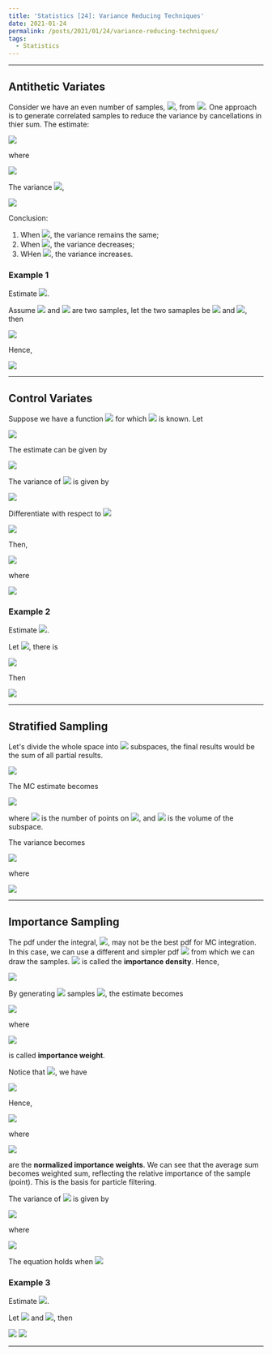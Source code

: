 ```yaml
---
title: 'Statistics [24]: Variance Reducing Techniques'
date: 2021-01-24
permalink: /posts/2021/01/24/variance-reducing-techniques/
tags:
  - Statistics
---
```


---
## Antithetic Variates
Consider we have an even number of samples, <img src="https://render.githubusercontent.com/render/math?math=2n">, from <img src="https://render.githubusercontent.com/render/math?math=p(x)">. One approach is to generate correlated samples to reduce the variance by cancellations in thier sum. The estimate:

<img src="https://render.githubusercontent.com/render/math?math=I = \dfrac{1}{2n}{\displaystyle \sum_{i=1}^{2n}f(x_i) \dfrac{1}{n}\sum_{i=1}^n g(x_{2i})}">

where

<img src="https://render.githubusercontent.com/render/math?math=g(x_{2i}) = \dfrac{f(x_{2i-1}) %2B f(x_{2i})}{2}">

The variance <img src="https://render.githubusercontent.com/render/math?math=var(g(x_{2i}))">,

<img src="https://render.githubusercontent.com/render/math?math=var(g(x_{2i})) = var\left(\dfrac{f(x_{2i-1}) %2B f(x_{2i})}{2}\right) = \dfrac{1}{4}\left[var(f(x_{2i-1})) %2B var(x_{2i}) %2B 2cov(f(x_{2i-1}),f(x_{2i}))\right]">

Conclusion:
1. When <img src="https://render.githubusercontent.com/render/math?math=cov(f(x_{2i-1}),f(x_{2i}))=0">, the variance remains the same;
2. When <img src="https://render.githubusercontent.com/render/math?math=cov(f(x_{2i-1}),f(x_{2i}))<0">, the variance decreases;
3. WHen <img src="https://render.githubusercontent.com/render/math?math=cov(f(x_{2i-1}),f(x_{2i}))>0">, the variance increases.

### Example 1
Estimate <img src="https://render.githubusercontent.com/render/math?math=\theta=E(e^Y) = \int_{0}^1e^xdx, Y\sim U[0,1]">. 

Assume <img src="https://render.githubusercontent.com/render/math?math=Y_1"> and <img src="https://render.githubusercontent.com/render/math?math=Y_2"> are two samples, let the two samaples be <img src="https://render.githubusercontent.com/render/math?math=Y"> and <img src="https://render.githubusercontent.com/render/math?math=1-Y">, then

<img src="https://render.githubusercontent.com/render/math?math=cov(e^Y,e^{1-Y})=E(e^Ye^{1-Y}) - E(e^Y)E(e^{1-Y}) = e - (e-1)^2 = -0.2342">

Hence, 

<img src="https://render.githubusercontent.com/render/math?math=var\left(\dfrac{e^Y%2B e^{1-Y}}{2}\right) = \dfrac{var(e^Y)}{2}%2B \dfrac{cov(e^Y,e^{1-Y})}{2} = 0.0039">


---
## Control Variates
Suppose we have a function <img src="https://render.githubusercontent.com/render/math?math=g(x)"> for which <img src="https://render.githubusercontent.com/render/math?math=E(g(x))"> is known. Let 

<img src="https://render.githubusercontent.com/render/math?math=h(x) = f(x) - c(g(x)-E(g(x)))">

The estimate can be given by 

<img src="https://render.githubusercontent.com/render/math?math=I = \dfrac{1}{n}{\displaystyle \sum_{i=1}^n(f(x_i)-cg(x_i)) %2B cE(g(x))}">

The variance of <img src="https://render.githubusercontent.com/render/math?math=h(x)"> is given by

<img src="https://render.githubusercontent.com/render/math?math=var(h(x)) = var(f(x)) %2B c^2var(g(x))-2c\cdot cov(f(x),g(x))">

Differentiate with respect to <img src="https://render.githubusercontent.com/render/math?math=c">

<img src="https://render.githubusercontent.com/render/math?math=\dfrac{d\,var(h(x))}{d\,c} = 2c\cdot var(g(x)) - 2cov(f(x),g(x))=0\Rightarrow c = \dfrac{cov(f(x),g(x))}{var(g(x))}">

Then,

<img src="https://render.githubusercontent.com/render/math?math=var(h(x)) = var(f(x)) - \dfrac{cov^2(f(x),g(x))}{var(g(x))} = var(f(x))\left[1 - corr^2(f(x),g(x))\right]">

where

<img src="https://render.githubusercontent.com/render/math?math=corr(f(x),g(x))=\dfrac{cov(f(x),g(x))}{\sqrt{var(f(x)\cdot var(g(x)}}">

### Example 2
Estimate <img src="https://render.githubusercontent.com/render/math?math=\theta=E(e^Y) = \int_{0}^1e^xdx, Y\sim U[0,1]">. 

Let <img src="https://render.githubusercontent.com/render/math?math=f(x) = e^Y, g(x) = Y">, there is 

<img src="https://render.githubusercontent.com/render/math?math=cov(f(x),g(x)) = cov(e^Y,Y) = 0.14086">

Then

<img src="https://render.githubusercontent.com/render/math?math=var(e^Y - c(Y - \dfrac{1}{2})) = var(e^Y) - 12\times 0.14086^2 = 0.0039">

---
## Stratified Sampling
Let's divide the whole space into <img src="https://render.githubusercontent.com/render/math?math=k"> subspaces, the final results would be the sum of all partial results. 

<img src="https://render.githubusercontent.com/render/math?math=E(f(x) = {\displaystyle \int_Rf(x)p(x)dx = \sum_{i=1}^k\int_{R_j}f(x)p(x)dx}">

The MC estimate becomes

<img src="https://render.githubusercontent.com/render/math?math=I = {\displaystyle \sum_{j=1}^k\dfrac{vol(R_j)}{n_j}\sum_{i=1}^n_jf(x_i)}">

where <img src="https://render.githubusercontent.com/render/math?math=n_j"> is the number of points on <img src="https://render.githubusercontent.com/render/math?math=R_j">, and <img src="https://render.githubusercontent.com/render/math?math=vol(R_j)"> is the volume of the subspace. 

The variance becomes

<img src="https://render.githubusercontent.com/render/math?math=\sigma^2 = {\displaystyle \sum_{j=1}^k\dfrac{vol^2(R_j)}{n_j}var_{R_j}(f(x))}">

where 

<img src="https://render.githubusercontent.com/render/math?math=var_{R_j}(f(x)) = {\displaystyle \dfrac{1}{vol(R_j)}\int_{R_j}\left(f(x) - \dfrac{1}{vol(R_j)}\int_{R_j}f(x)p(x)dx\right)^2p(x)dx}">

---
## Importance Sampling
The pdf under the integral, <img src="https://render.githubusercontent.com/render/math?math=p(x)">, may not be the best pdf for MC integration. In this case, we can use a different and simpler pdf <img src="https://render.githubusercontent.com/render/math?math=q(x)"> from which we can draw the samples. <img src="https://render.githubusercontent.com/render/math?math=q(x)"> is called the __importance density__. Hence,

<img src="https://render.githubusercontent.com/render/math?math=E(f(X)) = {\displaystyle \int_a^b f(x)p(x)dx = \int_a^b\dfrac{f(x)p(x)}{q(x)}q(x)dx = E\left(\dfrac{f(x)p(x)}{q(x)}\right)}">

By generating <img src="https://render.githubusercontent.com/render/math?math=n"> samples <img src="https://render.githubusercontent.com/render/math?math=x_i\sim q(x)">, the estimate becomes

<img src="https://render.githubusercontent.com/render/math?math={\displaystyle I = \dfrac{1}{n}\sum_{i=1}^n\dfrac{f(x_i)p(x_i)}{q(x_i)} = \dfrac{1}{n}\sum_{i=1}^nW(x_i)f(x_i)}">

where 

<img src="https://render.githubusercontent.com/render/math?math=W(x_i) = \dfrac{p(x_i)}{q(x_i)}"> 

is called __importance weight__. 

Notice that <img src="https://render.githubusercontent.com/render/math?math=p(x_i) = W(x_i)q(x_i)">, we have

<img src="https://render.githubusercontent.com/render/math?math={\displaystyle E(f(x)) = \dfrac{\int_a^bW(x)f(x)q(x)}{\int_a^bp(x)dx} = \dfrac{\int_a^bW(x)f(x)q(x)}{\int_a^bW(x)q(x)dx}}">

Hence,

<img src="https://render.githubusercontent.com/render/math?math={\displaystyle I = \dfrac{\dfrac{1}{n}\sum_{i=1}^nW(x_i)f(x_i)}{\dfrac{1}{n}\sum_{i=1}^nW(x_i)} = \sum_{i=1}^nW_n(x_i)f(x_i)}">

where 

<img src="https://render.githubusercontent.com/render/math?math={\displaystyle W_n(x_i) = \dfrac{W(x_i)}{\sum_{i=1}^nW(x_i)}}"> 

are the __normalized importance weights__. We can see that the average sum becomes weighted sum, reflecting the relative importance of the sample (point). This is the basis for particle filtering.

The variance of <img src="https://render.githubusercontent.com/render/math?math={\displaystyle \dfrac{f(x)p(x)}{q(x)}}">  is given by

<img src="https://render.githubusercontent.com/render/math?math={\displaystyle var\left(\dfrac{f(x)p(x)}{q(x)}\right) = E\left(\dfrac{f^2(x)p^2(x)}{q^2(x)}\right) - E^2\left(\dfrac{f(x)p(x)}{q(x)}\right) = \int_{a}^b\dfrac{[f(x)p(x)]^2}{q(x)}dx - \left(\int_{a}^bf(x)p(x)dx\right)^2}"> 

where 

<img src="https://render.githubusercontent.com/render/math?math={\displaystyle \int_{a}^b\dfrac{[f(x)p(x)]^2}{q(x)}dx} = \int_a^bq(x)dx\int_{a}^b\dfrac{[f(x)p(x)]^2}{q(x)}dx\geq \left(\int_a^b\sqrt{q(x)}\cdot\dfrac{f(x)p(x)}{\sqrt{q(x)}}dx\right) = \left(\int_a^bf(x)p(x)dx\right)^2">

The equation holds when <img src="https://render.githubusercontent.com/render/math?math={\displaystyle \sqrt{q(x)} = c\cdot\dfrac{f(x)p(x)}{\sqrt{q(x)}}}">

### Example 3
Estimate <img src="https://render.githubusercontent.com/render/math?math=\theta=E(e^Y) = \int_{0}^1e^xdx, Y\sim U[0,1]">. 

Let <img src="https://render.githubusercontent.com/render/math?math=q(x) = \dfrac{2}{3}(1%2B x), x\in[0,1]"> and <img src="https://render.githubusercontent.com/render/math?math=\theta=p(x) = 1">, then 

<img src="https://render.githubusercontent.com/render/math?math={\displaystyle \theta = E\left(\dfrac{e^X}{\dfrac{2}{3}(1%2B X)}\right) = \int_0^1e^xdx}">

<img src="https://render.githubusercontent.com/render/math?math={\displaystyle var\left(\dfrac{e^X}{\dfrac{2}{3}(1%2B X)}\right) = \dfrac{3}{2}\int_{0}^1\dfrac{e^{2x}}{1%2B x}dx - (e-1)^2 = 0.0269}">

---





